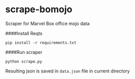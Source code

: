 scrape-bomojo
=============

Scraper for Marvel Box office mojo data

####Install Reqts

```
pip install -r requirements.txt
```

####Run scraper
```
python scrape.py
```

Resulting json is saved in ```data.json``` file in current directory
